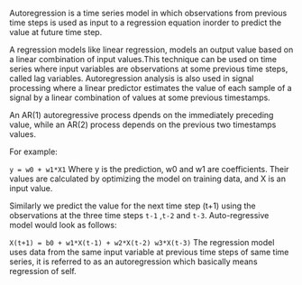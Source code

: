 Autoregression is a time series model in which observations from previous time steps is used as input to a regression equation inorder to predict the value at future time step.


A regression models like linear regression, models an output value based on a linear combination of input values.This technique can be used on time series where input variables are  observations at some previous time steps, called lag variables.
Autoregression analysis is also used in signal processing where a linear predictor estimates the value of each sample of a signal by a linear combination of values at some previous timestamps. 

An AR(1) autoregressive process dpends on the immediately preceding value, while an AR(2) process depends on the previous two timestamps values.

For example:

`y = w0 + w1*X1`
Where y is the prediction, w0 and w1 are coefficients.
Their values are calculated by optimizing the model on training data, and X is an input value.


Similarly we  predict the value for the next time step (t+1) using the observations at the three time steps `t-1` ,`t-2` and `t-3`. Auto-regressive model would look as follows:

`X(t+1) = b0 + w1*X(t-1) + w2*X(t-2) w3*X(t-3)`
The  regression model uses data from the same input variable at previous time steps of same time series, it is referred to as an autoregression which basically means regression of self.

